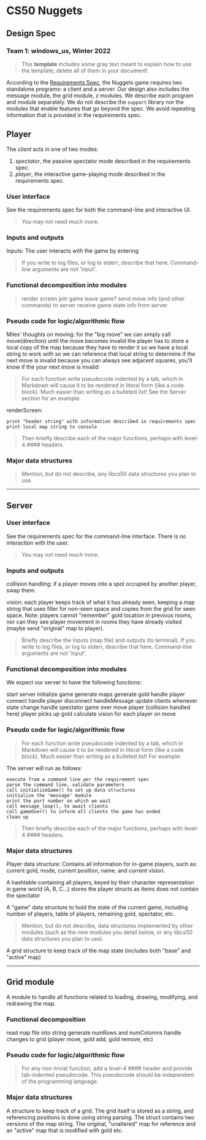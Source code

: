 # CS50 Nuggets
## Design Spec
### Team 1: windows_us, Winter 2022

> This **template** includes some gray text meant to explain how to use the template; delete all of them in your document!

According to the [Requirements Spec](REQUIREMENTS.md), the Nuggets game requires two standalone programs: a client and a server.
Our design also includes the message module, the grid module, z modules.
We describe each program and module separately.
We do not describe the `support` library nor the modules that enable features that go beyond the spec.
We avoid repeating information that is provided in the requirements spec.

## Player

The *client* acts in one of two modes:

 1. *spectator*, the passive spectator mode described in the requirements spec.
 2. *player*, the interactive game-playing mode described in the requirements spec.

### User interface

See the requirements spec for both the command-line and interactive UI.

> You may not need much more.

### Inputs and outputs

Inputs: The user interacts with the game by entering 

> If you write to log files, or log to stderr, describe that here.
> Command-line arguments are not 'input'.

### Functional decomposition into modules


> render screen
> join game
> leave game?
> send move info (and other commands) to server
> receive game state info from server




### Pseudo code for logic/algorithmic flow

Miles' thoughts on moving:
	for the "big move" we can simply call move(direction) until the move becomes invalid
	the player has to store a local copy of the map because they have to render it
	so we have a local string to work with
	so we can reference that local string to determine if the next move is invalid 
	because you can always see adjacent squares, you'll know if the your next move is invalid

> For each function write pseudocode indented by a tab, which in Markdown will cause it to be rendered in literal form (like a code block).
> Much easier than writing as a bulleted list!
> See the Server section for an example.

renderScreen:
```
print "header string" with information described in requirements spec
print local map string to console

```

> Then briefly describe each of the major functions, perhaps with level-4 #### headers.

### Major data structures


> Mention, but do not describe, any libcs50 data structures you plan to use.

---

## Server
### User interface

See the requirements spec for the command-line interface.
There is no interaction with the user.

> You may not need much more.

### Inputs and outputs

collision handling: if a player moves into a spot occupied by another player, swap them.

vision: each player keeps track of what it has already seen, keeping a map string that uses filler for non-seen space and copies from the grid for seen space. Note: players cannot "remember" gold location in previous rooms, nor can they see player movement in rooms they have already visited (maybe send "original" map to player).

> Briefly describe the inputs (map file) and outputs (to terminal).
> If you write to log files, or log to stderr, describe that here.
> Command-line arguments are not 'input'.

### Functional decomposition into modules

We expect our server to have the following functions:

start server
initialize game
    generate maps
    generate gold
handle player connect
handle player disconnect
handleMessage
update clients whenever state change
handle spectator
game over
move player (collision handled here)
player picks up gold
calculate vision for each player on move



### Pseudo code for logic/algorithmic flow

> For each function write pseudocode indented by a tab, which in Markdown will cause it to be rendered in literal form (like a code block).
> Much easier than writing as a bulleted list!
> For example:

The server will run as follows:

	execute from a command line per the requirement spec
	parse the command line, validate parameters
	call initializeGame() to set up data structures
	initialize the 'message' module
	print the port number on which we wait
	call message_loop(), to await clients
	call gameOver() to inform all clients the game has ended
	clean up


> Then briefly describe each of the major functions, perhaps with level-4 #### headers.

### Major data structures

Player data structure: Contains all information for in-game players, such as: current gold, mode, current position, name, and current vision.

A hashtable containing all players, keyed by their character representation in game world (A, B, C...)
	stores the player structs as items
	does not contain the spectator
	

A "game" data structure to hold the state of the current game, including number of players, table of players, remaining gold, spectator, etc.


> Mention, but do not describe, data structures implemented by other modules (such as the new modules you detail below, or any libcs50 data structures you plan to use).

A grid structure to keep track of the map state (includes both "base" and "active" map)

---

## Grid module

A module to handle all functions related to loading, drawing, modifying, and redrawing the map.

### Functional decomposition

read map file into string
generate numRows and numColumns
handle changes to grid (player move, gold add, gold remove, etc)


### Pseudo code for logic/algorithmic flow

> For any non-trivial function, add a level-4 #### header and provide tab-indented pseudocode.
> This pseudocode should be independent of the programming language.

### Major data structures

A structure to keep track of a grid. The grid itself is stored as a string, and referencing positions is done using string parsing. The struct contains two versions of the map string. The original, "unaltered" map for reference and an "active" map that is modified with gold etc.

